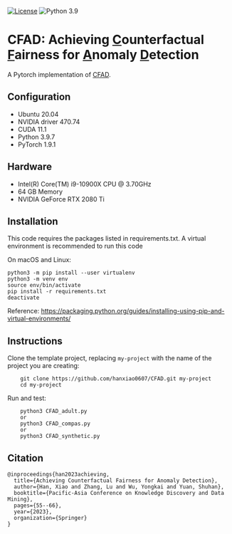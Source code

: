 [![License](https://img.shields.io/badge/License-MIT-red.svg)](https://github.com/hanxiao0607/CFAD/blob/main/LICENSE)
![Python 3.9](https://img.shields.io/badge/python-3.9-blue.svg)

# CFAD: Achieving <u>C</u>ounterfactual <u>F</u>airness for <u>A</u>nomaly <u>D</u>etection

A Pytorch implementation of [CFAD](https://arxiv.org/abs/2303.02318).

## Configuration
- Ubuntu 20.04
- NVIDIA driver 470.74
- CUDA 11.1
- Python 3.9.7
- PyTorch 1.9.1

##  Hardware
- Intel(R) Core(TM) i9-10900X CPU @ 3.70GHz
- 64 GB Memory
- NVIDIA GeForce RTX 2080 Ti


## Installation
This code requires the packages listed in requirements.txt.
A virtual environment is recommended to run this code

On macOS and Linux:  
```
python3 -m pip install --user virtualenv
python3 -m venv env
source env/bin/activate
pip install -r requirements.txt
deactivate
```
Reference: https://packaging.python.org/guides/installing-using-pip-and-virtual-environments/

## Instructions
Clone the template project, replacing ``my-project`` with the name of the project you are creating:

        git clone https://github.com/hanxiao0607/CFAD.git my-project
        cd my-project

Run and test:

        python3 CFAD_adult.py
        or
        python3 CFAD_compas.py
        or
        python3 CFAD_synthetic.py

## Citation
```
@inproceedings{han2023achieving,
  title={Achieving Counterfactual Fairness for Anomaly Detection},
  author={Han, Xiao and Zhang, Lu and Wu, Yongkai and Yuan, Shuhan},
  booktitle={Pacific-Asia Conference on Knowledge Discovery and Data Mining},
  pages={55--66},
  year={2023},
  organization={Springer}
}
```
